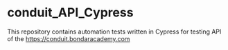 # conduit_API_Cypress
This repository contains automation tests written in Cypress for testing API of the https://conduit.bondaracademy.com
